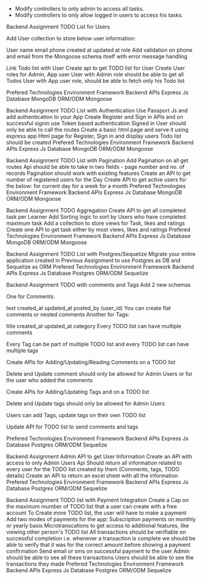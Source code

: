 -   Modify controllers to only admin to access all tasks.
-   Modify controllers to only allow logged in users to access his tasks.

Backend Assignment
TODO List for Users

Add User collection to store below user information:

User name
email
phone
created at
updated at
role
Add validation on phone and email from the Mongoose schema itself with error message handling

Link Todo list with User
Create api to get TODO list for User
Create User roles for Admin, App user
User with Admin role should be able to get all Todos
User with App user role, should be able to fetch only his Todo list

Prefered Technologies
Environment Framework
Backend APIs Express Js
Database MongoDB
ORM/ODM Mongoose

Backend Assignment
TODO List with Authentication
Use Passport Js and add authentication to your App
Create Register and Sign in APIs and on successful signin use Token based authentication
Signed in User should only be able to call the routes
Create a basic html page and serve it using express app
Html page for Register, Sign in and display users Todo list should be created
Prefered Technologies
Environment Framework
Backend APIs Express Js
Database MongoDB
ORM/ODM Mongoose

Backend Assignment
TODO List with Pagination
Add Pagination on all get routes
Api should be able to take in two fields - page number and no. of records
Pagination should work with existing features
Create an API to get number of registered users for the Day
Create API to get active users for the below:
for current day
for a week
for a month
Prefered Technologies
Environment Framework
Backend APIs Express Js
Database MongoDB
ORM/ODM Mongoose

Backend Assignment
TODO Aggregation
Create API to get all completed task per Learner
Add Sorting logic to sort by Users who have completed maximum task
Add a collection to store views for Task, likes and ratings
Create one API to get task either by most views, likes and ratings
Prefered Technologies
Environment Framework
Backend APIs Express Js
Database MongoDB
ORM/ODM Mongoose

Backend Assignment
TODO List with Postgres/Sequelize
Migrate your entire application created in Previous Assignment to use Postgres as DB and Sequelize as ORM
Prefered Technologies
Environment Framework
Backend APIs Express Js
Database Postgres
ORM/ODM Sequelize

Backend Assignment
TODO with comments and Tags
Add 2 new schemas

One for Comments:

text
created_at
updated_at
posted_by (user_id)
You can create flat comments or nested comments
Another for Tags:

title
created_at
updated_at
category
Every TODO list can have multiple comments

Every Tag can be part of multiple TODO list and every TODO list can have multiple tags

Create APIs for Adding/Updating/Reading Comments on a TODO list

Delete and Update comment should only be allowed for Admin Users or for the user who added the comments

Create APIs for Adding/Updating Tags and on a TODO list

Delete and Update tags should only be allowed for Admin Users

Users can add Tags, update tags on their own TODO list

Update API for TODO list to send comments and tags

Prefered Technologies
Environment Framework
Backend APIs Express Js
Database Postgres
ORM/ODM Sequelize

Backend Assignment
Admin API to get User Information
Create an API with access to only Admin Users
Api Should return all information related to every user for the TODO list created by them (Comments, tags, TODO details)
Create an API to return an excel sheet with all the information
Prefered Technologies
Environment Framework
Backend APIs Express Js
Database Postgres
ORM/ODM Sequelize

Backend Assignment
TODO list with Payment Integration
Create a Cap on the maximum mumber of TODO list that a user can create with a free account
To Create more TODO list, the user will have to make a payment
Add two modes of payments for the app:
Subscription payments on monthly or yearly basis
Microtranscations to get access to additional features, like viewing other person's TODO list
All transactions should be verifiable on successful completion i.e. whenever a transaction is complete we should be able to verify that it was for the correct amount before showing a payment confirmation
Send email or sms on successful payment to the user
Admin should be able to see all these transactions
Users should be able to see the transactions they made
Prefered Technologies
Environment Framework
Backend APIs Express Js
Database Postgres
ORM/ODM Sequelize
